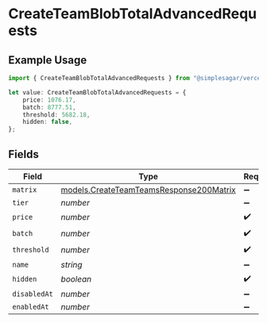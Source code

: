 # CreateTeamBlobTotalAdvancedRequests

## Example Usage

```typescript
import { CreateTeamBlobTotalAdvancedRequests } from "@simplesagar/vercel/models/createteamop.js";

let value: CreateTeamBlobTotalAdvancedRequests = {
    price: 1076.17,
    batch: 8777.51,
    threshold: 5682.18,
    hidden: false,
};
```

## Fields

| Field                                                                                    | Type                                                                                     | Required                                                                                 | Description                                                                              |
| ---------------------------------------------------------------------------------------- | ---------------------------------------------------------------------------------------- | ---------------------------------------------------------------------------------------- | ---------------------------------------------------------------------------------------- |
| `matrix`                                                                                 | [models.CreateTeamTeamsResponse200Matrix](../models/createteamteamsresponse200matrix.md) | :heavy_minus_sign:                                                                       | N/A                                                                                      |
| `tier`                                                                                   | *number*                                                                                 | :heavy_minus_sign:                                                                       | N/A                                                                                      |
| `price`                                                                                  | *number*                                                                                 | :heavy_check_mark:                                                                       | N/A                                                                                      |
| `batch`                                                                                  | *number*                                                                                 | :heavy_check_mark:                                                                       | N/A                                                                                      |
| `threshold`                                                                              | *number*                                                                                 | :heavy_check_mark:                                                                       | N/A                                                                                      |
| `name`                                                                                   | *string*                                                                                 | :heavy_minus_sign:                                                                       | N/A                                                                                      |
| `hidden`                                                                                 | *boolean*                                                                                | :heavy_check_mark:                                                                       | N/A                                                                                      |
| `disabledAt`                                                                             | *number*                                                                                 | :heavy_minus_sign:                                                                       | N/A                                                                                      |
| `enabledAt`                                                                              | *number*                                                                                 | :heavy_minus_sign:                                                                       | N/A                                                                                      |